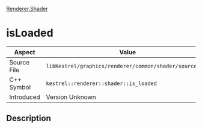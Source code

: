 [Renderer.Shader](index.md)
# isLoaded
| Aspect | Value |
| --- | --- |
| Source File | `libKestrel/graphics/renderer/common/shader/source.hpp` |
| C++ Symbol | `kestrel::renderer::shader::is_loaded` |
| Introduced | Version Unknown |
## Description
